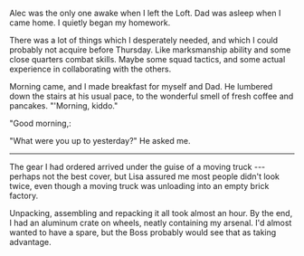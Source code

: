 Alec was the only one awake when I left the Loft. Dad was asleep when I came home.
I quietly began my homework.

There was a lot of things which I desperately needed, and which I could probably
not acquire before Thursday. Like marksmanship ability and some close quarters combat
skills. Maybe some squad tactics, and some actual experience in collaborating with
the others.

Morning came, and I made breakfast for myself and Dad. He lumbered down the stairs at
his usual pace, to the wonderful smell of fresh coffee and pancakes.
"'Morning, kiddo."

"Good morning,:

"What were you up to yesterday?" He asked me.

----

The gear I had ordered arrived under the guise of a moving truck --- perhaps not the best
cover, but Lisa assured me most people didn't look twice, even though a moving truck
was unloading into an empty brick factory.

Unpacking, assembling and repacking it all took almost an hour. By the end, I had an aluminum crate
on wheels, neatly containing my arsenal. I'd almost wanted to have a spare, but the Boss probably would
see that as taking advantage.

